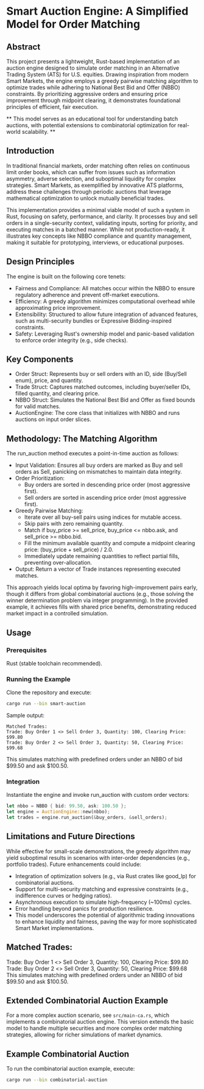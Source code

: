 # Smart Auction Engine: A Simplified Model for Order Matching

## Abstract
This project presents a lightweight, Rust-based implementation of an auction engine designed to simulate order matching in an Alternative Trading System (ATS) for U.S. equities. Drawing inspiration from modern Smart Markets, the engine employs a greedy pairwise matching algorithm to optimize trades while adhering to National Best Bid and Offer (NBBO) constraints. By prioritizing aggressive orders and ensuring price improvement through midpoint clearing, it demonstrates foundational principles of efficient, fair execution.

** This model serves as an educational tool for understanding batch auctions, with potential extensions to combinatorial optimization for real-world scalability. **

## Introduction
In traditional financial markets, order matching often relies on continuous limit order books, which can suffer from issues such as information asymmetry, adverse selection, and suboptimal liquidity for complex strategies. Smart Markets, as exemplified by innovative ATS platforms, address these challenges through periodic auctions that leverage mathematical optimization to unlock mutually beneficial trades.

This implementation provides a minimal viable model of such a system in Rust, focusing on safety, performance, and clarity. It processes buy and sell orders in a single-security context, validating inputs, sorting for priority, and executing matches in a batched manner. While not production-ready, it illustrates key concepts like NBBO compliance and quantity management, making it suitable for prototyping, interviews, or educational purposes.

## Design Principles
The engine is built on the following core tenets:

- Fairness and Compliance: All matches occur within the NBBO to ensure regulatory adherence and prevent off-market executions.
- Efficiency: A greedy algorithm minimizes computational overhead while approximating price improvement.
- Extensibility: Structured to allow future integration of advanced features, such as multi-security bundles or Expressive Bidding-inspired constraints.
- Safety: Leveraging Rust's ownership model and panic-based validation to enforce order integrity (e.g., side checks).

## Key Components
- Order Struct: Represents buy or sell orders with an ID, side (Buy/Sell enum), price, and quantity.
- Trade Struct: Captures matched outcomes, including buyer/seller IDs, filled quantity, and clearing price.
- NBBO Struct: Simulates the National Best Bid and Offer as fixed bounds for valid matches.
- AuctionEngine: The core class that initializes with NBBO and runs auctions on input order slices.

## Methodology: The Matching Algorithm
The run_auction method executes a point-in-time auction as follows:

- Input Validation: Ensures all buy orders are marked as Buy and sell orders as Sell, panicking on mismatches to maintain data integrity.
- Order Prioritization:
  - Buy orders are sorted in descending price order (most aggressive first).
  - Sell orders are sorted in ascending price order (most aggressive first).
- Greedy Pairwise Matching:
  - Iterate over all buy-sell pairs using indices for mutable access.
  - Skip pairs with zero remaining quantity.
  - Match if buy_price >= sell_price, buy_price <= nbbo.ask, and sell_price >= nbbo.bid.
  - Fill the minimum available quantity and compute a midpoint clearing price: (buy_price + sell_price) / 2.0.
  - Immediately update remaining quantities to reflect partial fills, preventing over-allocation.
- Output: Return a vector of Trade instances representing executed matches.

This approach yields local optima by favoring high-improvement pairs early, though it differs from global combinatorial auctions (e.g., those solving the winner determination problem via integer programming). In the provided example, it achieves fills with shared price benefits, demonstrating reduced market impact in a controlled simulation.

## Usage

### Prerequisites
Rust (stable toolchain recommended).

### Running the Example
Clone the repository and execute:

```bash
cargo run --bin smart-auction
```

Sample output:

```text
Matched Trades:
Trade: Buy Order 1 <> Sell Order 3, Quantity: 100, Clearing Price: $99.80
Trade: Buy Order 2 <> Sell Order 3, Quantity: 50, Clearing Price: $99.68
```

This simulates matching with predefined orders under an NBBO of bid $99.50 and ask $100.50.

### Integration
Instantiate the engine and invoke run_auction with custom order vectors:

```rust
let nbbo = NBBO { bid: 99.50, ask: 100.50 };
let engine = AuctionEngine::new(nbbo);
let trades = engine.run_auction(&buy_orders, &sell_orders);
```

## Limitations and Future Directions
While effective for small-scale demonstrations, the greedy algorithm may yield suboptimal results in scenarios with inter-order dependencies (e.g., portfolio trades).
Future enhancements could include:

- Integration of optimization solvers (e.g., via Rust crates like good_lp) for combinatorial auctions.
- Support for multi-security matching and expressive constraints (e.g., indifference curves or hedging ratios).
- Asynchronous execution to simulate high-frequency (~100ms) cycles.
- Error handling beyond panics for production resilience.
- This model underscores the potential of algorithmic trading innovations to enhance liquidity and fairness, paving the way for more sophisticated Smart Market implementations.

## Matched Trades:
Trade: Buy Order 1 <> Sell Order 3, Quantity: 100, Clearing Price: $99.80
Trade: Buy Order 2 <> Sell Order 3, Quantity: 50, Clearing Price: $99.68
This simulates matching with predefined orders under an NBBO of bid $99.50 and ask $100.50.

## Extended Combinatorial Auction Example
For a more complex auction scenario, see `src/main-ca.rs`, which implements a combinatorial auction engine. This version extends the basic model to handle multiple securities and more complex order matching strategies, allowing for richer simulations of market dynamics.

## Example Combinatorial Auction
To run the combinatorial auction example, execute:
```bash
cargo run --bin combinatorial-auction
```